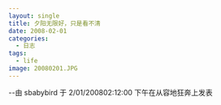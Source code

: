 ```yaml
---
layout: single
title: 夕阳无限好，只是看不清
date: 2008-02-01
categories:
  - 日志
tags:
  - life
image: 20080201.JPG
---
```


--由 sbabybird 于 2/01/200802&#58;12&#58;00 下午在从容地狂奔上发表
